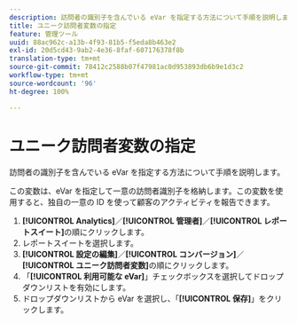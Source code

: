 ```yaml
---
description: 訪問者の識別子を含んでいる eVar を指定する方法について手順を説明します。
title: ユニーク訪問者変数の指定
feature: 管理ツール
uuid: 88ac962c-a13b-4f93-81b5-f5eda8b463e2
exl-id: 20d5cd43-9ab2-4e36-8faf-607176378f8b
translation-type: tm+mt
source-git-commit: 78412c2588b07f47981ac0d953893db6b9e1d3c2
workflow-type: tm+mt
source-wordcount: '96'
ht-degree: 100%

---
```


# ユニーク訪問者変数の指定

訪問者の識別子を含んでいる eVar を指定する方法について手順を説明します。

この変数は、eVar を指定して一意の訪問者識別子を格納します。この変数を使用すると、独自の一意の ID を使って顧客のアクティビティを報告できます。

1. **[!UICONTROL Analytics]**／**[!UICONTROL 管理者]**／**[!UICONTROL レポートスイート]**&#x200B;の順にクリックします。
1. レポートスイートを選択します。
1. **[!UICONTROL 設定の編集]**／**[!UICONTROL コンバージョン]**／**[!UICONTROL ユニーク訪問者変数]**&#x200B;の順にクリックします。
1.  「**[!UICONTROL 利用可能な eVar]**」チェックボックスを選択してドロップダウンリストを有効にします。
1. ドロップダウンリストから eVar を選択し、「**[!UICONTROL 保存]**」をクリックします。
